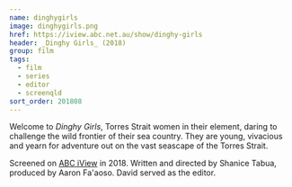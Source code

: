 ```yaml
---
name: dinghygirls
image: dinghygirls.png
href: https://iview.abc.net.au/show/dinghy-girls
header: _Dinghy Girls_ (2018)
group: film
tags:
  - film
  - series
  - editor
  - screenqld
sort_order: 201808
---
```

Welcome to *Dinghy Girls*, Torres Strait women in their element, daring to challenge the wild frontier of their sea country. They are young, vivacious and yearn for adventure out on the vast seascape of the Torres Strait.

Screened on [ABC iView](https://iview.abc.net.au/show/dinghy-girls) in 2018. Written and directed by Shanice Tabua, produced by Aaron Fa'aoso. David served as the editor.
